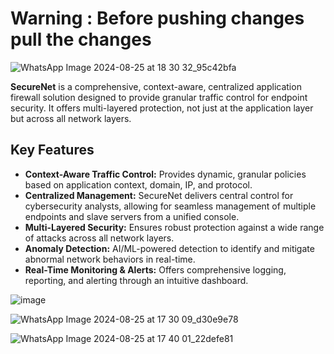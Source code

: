 # Warning : Before pushing changes pull the changes


![WhatsApp Image 2024-08-25 at 18 30 32_95c42bfa](https://github.com/user-attachments/assets/fe65ffb8-e00e-4318-8462-15cdcf55ae5e)


**SecureNet** is a comprehensive, context-aware, centralized application firewall solution designed to provide granular traffic control for endpoint security. 
It offers multi-layered protection, not just at the application layer but across all network layers. 

## Key Features
- **Context-Aware Traffic Control:** Provides dynamic, granular policies based on application context, domain, IP, and protocol.
- **Centralized Management:** SecureNet delivers central control for cybersecurity analysts, allowing for seamless management of multiple endpoints and slave servers from a unified console.
- **Multi-Layered Security:** Ensures robust protection against a wide range of attacks across all network layers.
- **Anomaly Detection:** AI/ML-powered detection to identify and mitigate abnormal network behaviors in real-time.
- **Real-Time Monitoring & Alerts:** Offers comprehensive logging, reporting, and alerting through an intuitive dashboard.


![image](https://github.com/user-attachments/assets/f3d973e7-7460-49d9-84ec-7781bcfd837e)


![WhatsApp Image 2024-08-25 at 17 30 09_d30e9e78](https://github.com/user-attachments/assets/8595f7a7-3f9f-48a5-a623-c6f24d240bae)


![WhatsApp Image 2024-08-25 at 17 40 01_22defe81](https://github.com/user-attachments/assets/c09d4b74-155e-4cd0-89a6-bfe0ff24ae6d)
